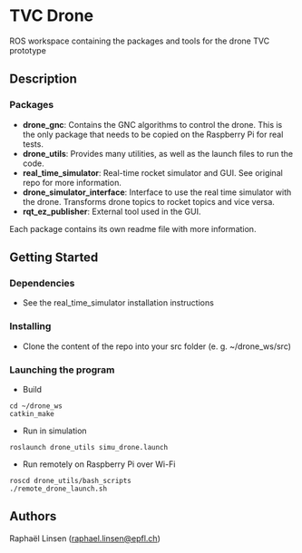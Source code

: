 # TVC Drone
ROS workspace containing the packages and tools for the drone TVC prototype

## Description

### Packages
- **drone_gnc**: Contains the GNC algorithms to control the drone. This is the only package that needs to be copied on the Raspberry Pi for real tests.
- **drone_utils**: Provides many utilities, as well as the launch files to run the code.
- **real_time_simulator**: Real-time rocket simulator and GUI. See original repo for more information.
- **drone_simulator_interface**: Interface to use the real time simulator with the drone. Transforms drone topics to rocket topics and vice versa.
- **rqt_ez_publisher**: External tool used in the GUI.

Each package contains its own readme file with more information.

## Getting Started

### Dependencies

* See the real_time_simulator installation instructions

### Installing

* Clone the content of the repo into your src folder (e. g. ~/drone_ws/src)

### Launching the program

* Build
```
cd ~/drone_ws
catkin_make
```

* Run in simulation
```
roslaunch drone_utils simu_drone.launch
```

* Run remotely on Raspberry Pi over Wi-Fi
```
roscd drone_utils/bash_scripts
./remote_drone_launch.sh
```

## Authors

Raphaël Linsen (raphael.linsen@epfl.ch)